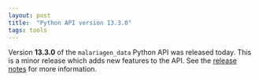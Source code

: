 ```yaml
---
layout: post
title:  "Python API version 13.3.0"
tags: tools
---
```


Version <strong>13.3.0</strong> of the `malariagen_data` Python API was
released today. This is a minor release which adds new features to the
API. See the [release
notes](https://github.com/malariagen/malariagen-data-python/releases/tag/v13.3.0)
for more information.
